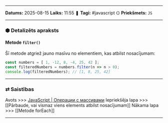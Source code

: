 ___

**Datums:** 2025-08-15
**Laiks:** 11:55
❚ **Tagi:** #javascript 
⌬ **Priekšmets:**  `JS`

---
### ⬢ Detalizēts apraksts
#### Metode `filter()`

Šī metode atgriež jauno masīvu no elementiem, kas atbilst nosacījumam:

```js
const numbers = [ 1, -12, 8, -4, 25, 42 ];
const filteredNumbers = numbers.filter(n => n > 0);
console.log(filteredNumbers); // [1, 8, 25, 42]
```

---
### ⇄ Saistības

Avots >>> [JavaScript \| Операции с массивами](https://metanit.com/web/javascript/5.7.php)
Iepriekšēja lapa >>> [[Pārbaude, vai vismaz viens elements atbilst nosacījumam]]
Nākama lapa >>> [[Metode forEach]]

---